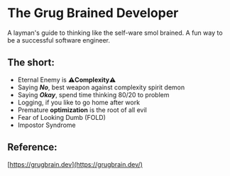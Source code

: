 # The Grug Brained Developer

A layman's guide to thinking like the self-ware smol brained. A fun way to be a successful software engineer.

## The short:

* Eternal Enemy is ⚠️**Complexity**:warning:
* Saying **_No_**, best weapon against complexity spirit demon
* Saying **_Okay_**, spend time thinking 80/20 to problem
* Logging, if you like to go home after work
* Premature **optimization** is the root of all evil
* Fear of Looking Dumb (FOLD)
* Impostor Syndrome


## Reference:

[https://grugbrain.dev](https://grugbrain.dev/)
